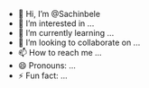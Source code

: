 - 👋 Hi, I’m @Sachinbele
- 👀 I’m interested in ...
- 🌱 I’m currently learning ...
- 💞️ I’m looking to collaborate on ...
- 📫 How to reach me ...
- 😄 Pronouns: ...
- ⚡ Fun fact: ...

<!---
Sachinbele/Sachinbele is a ✨ special ✨ repository because its `README.md` (this file) appears on your GitHub profile.
You can click the Preview link to take a look at your changes.
--->
